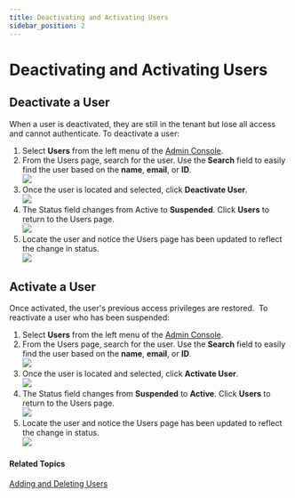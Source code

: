 ```yaml
---
title: Deactivating and Activating Users
sidebar_position: 2
---
```


Deactivating and Activating Users
=================================

Deactivate a User
-----------------

When a user is deactivated, they are still in the tenant but lose all access and cannot authenticate. To deactivate a user:

1.  Select **Users** from the left menu of the [Admin Console](/docs/secure-work/workforce-settings/admin-console/admin-console-login).
2.  From the Users page, search for the user. Use the **Search** field to easily find the user based on the **name**, **email**, or **ID**.  
    ![](/images/users/search_user.PNG)
3.  Once the user is located and selected, click **Deactivate User**.  
    ![](/images/users/deactivate_user_john_racer.PNG)
4.  The Status field changes from Active to **Suspended**. Click **Users** to return to the Users page.  
    ![](/images/users/user_suspended_john_racer.PNG)
5.  Locate the user and notice the Users page has been updated to reflect the change in status.  
    ![](/images/users/users_list_suspended_jracer.PNG)

Activate a User
---------------

Once activated, the user's previous access privileges are restored.  To reactivate a user who has been suspended:

1.  Select **Users** from the left menu of the [Admin Console](/docs/secure-work/workforce-settings/admin-console/admin-console-login).
2.  From the Users page, search for the user. Use the **Search** field to easily find the user based on the **name**, **email**, or **ID**.  
    ![](/images/users/search_user.PNG)
3.  Once the user is located and selected, click **Activate User**.  
    ![](/images/users/activate_user_jracer.PNG)
4.  The Status field changes from **Suspended** to **Active**. Click **Users** to return to the Users page.  
    ![](/images/users/user_actvated_jracer.PNG)
5.  Locate the user and notice the Users page has been updated to reflect the change in status.  
    ![](/images/users/users_list_activate_jracer.PNG)

#### Related Topics
[Adding and Deleting Users](/docs/secure-work/workforce-settings/users/adding-deleting-users)
